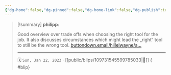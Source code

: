 ```yaml
---
{"dg-home":false,"dg-pinned":false,"dg-home-link":false,"dg-publish":true,"tags":["dgblip"],"disabled rules":["yaml-title","yaml-title-alias","file-name-heading"],"title":"philipp on mastodon @ 2023-01-22","created-date":"2023-01-22T06:55:07","id":109731545599785040,"updated-date":"2025-05-02T08:50:43","dg-path":"blips/109731545599785033.md","permalink":"/blips/109731545599785033/","dgPassFrontmatter":true}
---
```


> [!summary] **philipp**:
>
> Good overview over trade offs when choosing the right tool for the job. It also discusses circumstances which might lead the „right“ tool to still be the wrong tool. [buttondown.email/hillelwayne/a…](https://buttondown.email/hillelwayne/archive/use-the-wrong-tool-for-the-job/)
> - - -
>
> 🗓️ `Sun, Jan 22, 2023` · [[public/blips/109731545599785033\|🔗]]
{ #blip}

